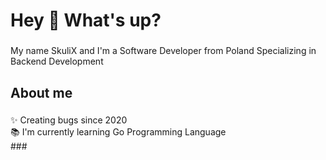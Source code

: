 <h1 align="left">Hey 👋 What's up?</h1>

###

<p align="left">My name SkuliX  and I'm a Software Developer from Poland Specializing in Backend Development</p>

###

<h2 align="left">About me</h2>

###

<p align="left">✨ Creating bugs since 2020<br>📚 I'm currently learning Go Programming Language<br>
###
